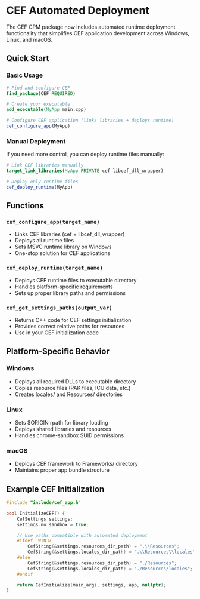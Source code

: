 # CEF Automated Deployment

The CEF CPM package now includes automated runtime deployment functionality that simplifies CEF application development across Windows, Linux, and macOS.

## Quick Start

### Basic Usage

```cmake
# Find and configure CEF
find_package(CEF REQUIRED)

# Create your executable
add_executable(MyApp main.cpp)

# Configure CEF application (links libraries + deploys runtime)
cef_configure_app(MyApp)
```

### Manual Deployment

If you need more control, you can deploy runtime files manually:

```cmake
# Link CEF libraries manually
target_link_libraries(MyApp PRIVATE cef libcef_dll_wrapper)

# Deploy only runtime files
cef_deploy_runtime(MyApp)
```

## Functions

### `cef_configure_app(target_name)`
- Links CEF libraries (cef + libcef_dll_wrapper)
- Deploys all runtime files
- Sets MSVC runtime library on Windows
- One-stop solution for CEF applications

### `cef_deploy_runtime(target_name)`
- Deploys CEF runtime files to executable directory
- Handles platform-specific requirements
- Sets up proper library paths and permissions

### `cef_get_settings_paths(output_var)`
- Returns C++ code for CEF settings initialization
- Provides correct relative paths for resources
- Use in your CEF initialization code

## Platform-Specific Behavior

### Windows
- Deploys all required DLLs to executable directory
- Copies resource files (PAK files, ICU data, etc.)
- Creates locales/ and Resources/ directories

### Linux
- Sets $ORIGIN rpath for library loading
- Deploys shared libraries and resources
- Handles chrome-sandbox SUID permissions

### macOS
- Deploys CEF framework to Frameworks/ directory
- Maintains proper app bundle structure

## Example CEF Initialization

```cpp
#include "include/cef_app.h"

bool InitializeCEF() {
    CefSettings settings;
    settings.no_sandbox = true;

    // Use paths compatible with automated deployment
    #ifdef _WIN32
        CefString(&settings.resources_dir_path) = ".\\Resources";
        CefString(&settings.locales_dir_path) = ".\\Resources\\locales";
    #else
        CefString(&settings.resources_dir_path) = "./Resources";
        CefString(&settings.locales_dir_path) = "./Resources/locales";
    #endif

    return CefInitialize(main_args, settings, app, nullptr);
}